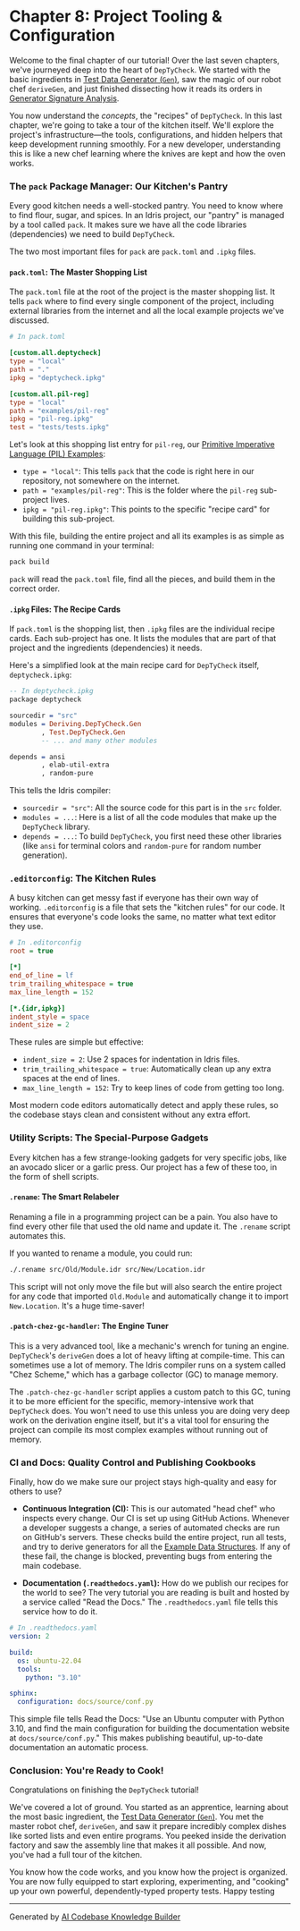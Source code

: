 # Chapter 8: Project Tooling & Configuration

Welcome to the final chapter of our tutorial! Over the last seven chapters, we've journeyed deep into the heart of `DepTyCheck`. We started with the basic ingredients in [Test Data Generator (`Gen`)](01_test_data_generator___gen___.md), saw the magic of our robot chef `deriveGen`, and just finished dissecting how it reads its orders in [Generator Signature Analysis](07_generator_signature_analysis_.md).

You now understand the *concepts*, the "recipes" of `DepTyCheck`. In this last chapter, we're going to take a tour of the kitchen itself. We'll explore the project's infrastructure—the tools, configurations, and hidden helpers that keep development running smoothly. For a new developer, understanding this is like a new chef learning where the knives are kept and how the oven works.

### The `pack` Package Manager: Our Kitchen's Pantry

Every good kitchen needs a well-stocked pantry. You need to know where to find flour, sugar, and spices. In an Idris project, our "pantry" is managed by a tool called `pack`. It makes sure we have all the code libraries (dependencies) we need to build `DepTyCheck`.

The two most important files for `pack` are `pack.toml` and `.ipkg` files.

#### `pack.toml`: The Master Shopping List

The `pack.toml` file at the root of the project is the master shopping list. It tells `pack` where to find every single component of the project, including external libraries from the internet and all the local example projects we've discussed.

```toml
# In pack.toml

[custom.all.deptycheck]
type = "local"
path = "."
ipkg = "deptycheck.ipkg"

[custom.all.pil-reg]
type = "local"
path = "examples/pil-reg"
ipkg = "pil-reg.ipkg"
test = "tests/tests.ipkg"
```

Let's look at this shopping list entry for `pil-reg`, our [Primitive Imperative Language (PIL) Examples](04_primitive_imperative_language__pil__examples_.md):
*   `type = "local"`: This tells `pack` that the code is right here in our repository, not somewhere on the internet.
*   `path = "examples/pil-reg"`: This is the folder where the `pil-reg` sub-project lives.
*   `ipkg = "pil-reg.ipkg"`: This points to the specific "recipe card" for building this sub-project.

With this file, building the entire project and all its examples is as simple as running one command in your terminal:

```sh
pack build
```
`pack` will read the `pack.toml` file, find all the pieces, and build them in the correct order.

#### `.ipkg` Files: The Recipe Cards

If `pack.toml` is the shopping list, then `.ipkg` files are the individual recipe cards. Each sub-project has one. It lists the modules that are part of that project and the ingredients (dependencies) it needs.

Here's a simplified look at the main recipe card for `DepTyCheck` itself, `deptycheck.ipkg`:

```idris
-- In deptycheck.ipkg
package deptycheck

sourcedir = "src"
modules = Deriving.DepTyCheck.Gen
        , Test.DepTyCheck.Gen
        -- ... and many other modules

depends = ansi
        , elab-util-extra
        , random-pure
```

This tells the Idris compiler:
*   `sourcedir = "src"`: All the source code for this part is in the `src` folder.
*   `modules = ...`: Here is a list of all the code modules that make up the `DepTyCheck` library.
*   `depends = ...`: To build `DepTyCheck`, you first need these other libraries (like `ansi` for terminal colors and `random-pure` for random number generation).

### `.editorconfig`: The Kitchen Rules

A busy kitchen can get messy fast if everyone has their own way of working. `.editorconfig` is a file that sets the "kitchen rules" for our code. It ensures that everyone's code looks the same, no matter what text editor they use.

```ini
# In .editorconfig
root = true

[*]
end_of_line = lf
trim_trailing_whitespace = true
max_line_length = 152

[*.{idr,ipkg}]
indent_style = space
indent_size = 2
```

These rules are simple but effective:
*   `indent_size = 2`: Use 2 spaces for indentation in Idris files.
*   `trim_trailing_whitespace = true`: Automatically clean up any extra spaces at the end of lines.
*   `max_line_length = 152`: Try to keep lines of code from getting too long.

Most modern code editors automatically detect and apply these rules, so the codebase stays clean and consistent without any extra effort.

### Utility Scripts: The Special-Purpose Gadgets

Every kitchen has a few strange-looking gadgets for very specific jobs, like an avocado slicer or a garlic press. Our project has a few of these too, in the form of shell scripts.

#### `.rename`: The Smart Relabeler

Renaming a file in a programming project can be a pain. You also have to find every other file that used the old name and update it. The `.rename` script automates this.

If you wanted to rename a module, you could run:

```sh
./.rename src/Old/Module.idr src/New/Location.idr
```

This script will not only move the file but will also search the entire project for any code that imported `Old.Module` and automatically change it to import `New.Location`. It's a huge time-saver!

#### `.patch-chez-gc-handler`: The Engine Tuner

This is a very advanced tool, like a mechanic's wrench for tuning an engine. `DepTyCheck`'s `deriveGen` does a lot of heavy lifting at compile-time. This can sometimes use a lot of memory. The Idris compiler runs on a system called "Chez Scheme," which has a garbage collector (GC) to manage memory.

The `.patch-chez-gc-handler` script applies a custom patch to this GC, tuning it to be more efficient for the specific, memory-intensive work that `DepTyCheck` does. You won't need to use this unless you are doing very deep work on the derivation engine itself, but it's a vital tool for ensuring the project can compile its most complex examples without running out of memory.

### CI and Docs: Quality Control and Publishing Cookbooks

Finally, how do we make sure our project stays high-quality and easy for others to use?

*   **Continuous Integration (CI):** This is our automated "head chef" who inspects every change. Our CI is set up using GitHub Actions. Whenever a developer suggests a change, a series of automated checks are run on GitHub's servers. These checks build the entire project, run all tests, and try to derive generators for all the [Example Data Structures](03_example_data_structures_.md). If any of these fail, the change is blocked, preventing bugs from entering the main codebase.

*   **Documentation (`.readthedocs.yaml`):** How do we publish our recipes for the world to see? The very tutorial you are reading is built and hosted by a service called "Read the Docs." The `.readthedocs.yaml` file tells this service how to do it.

```yaml
# In .readthedocs.yaml
version: 2

build:
  os: ubuntu-22.04
  tools:
    python: "3.10"

sphinx:
  configuration: docs/source/conf.py
```
This simple file tells Read the Docs: "Use an Ubuntu computer with Python 3.10, and find the main configuration for building the documentation website at `docs/source/conf.py`." This makes publishing beautiful, up-to-date documentation an automatic process.

### Conclusion: You're Ready to Cook!

Congratulations on finishing the `DepTyCheck` tutorial!

We've covered a lot of ground. You started as an apprentice, learning about the most basic ingredient, the [Test Data Generator (`Gen`)](01_test_data_generator___gen___.md). You met the master robot chef, `deriveGen`, and saw it prepare incredibly complex dishes like sorted lists and even entire programs. You peeked inside the derivation factory and saw the assembly line that makes it all possible. And now, you've had a full tour of the kitchen.

You know how the code works, and you know how the project is organized. You are now fully equipped to start exploring, experimenting, and "cooking" up your own powerful, dependently-typed property tests. Happy testing

---

Generated by [AI Codebase Knowledge Builder](https://github.com/The-Pocket/Tutorial-Codebase-Knowledge)
